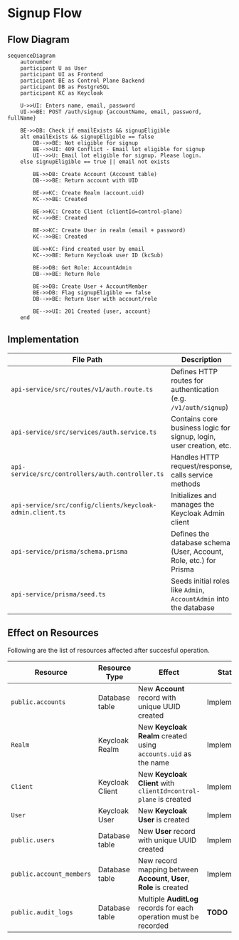 # Signup Flow

## Flow Diagram
```mermaid
sequenceDiagram
    autonumber
    participant U as User
    participant UI as Frontend
    participant BE as Control Plane Backend
    participant DB as PostgreSQL
    participant KC as Keycloak

    U->>UI: Enters name, email, password
    UI->>BE: POST /auth/signup {accountName, email, password, fullName}

    BE->>DB: Check if emailExists && signupEligible
    alt emailExists && signupEligible == false
        DB-->>BE: Not eligible for signup
        BE-->>UI: 409 Conflict - Email lot eligible for signup
        UI-->>U: Email lot eligible for signup. Please login.
    else signupEligible == true || email not exists

        BE->>DB: Create Account (Account table)
        DB-->>BE: Return account with UID

        BE->>KC: Create Realm (account.uid)
        KC-->>BE: Created

        BE->>KC: Create Client (clientId=control-plane)
        KC-->>BE: Created

        BE->>KC: Create User in realm (email + password)
        KC-->>BE: Created

        BE->>KC: Find created user by email
        KC-->>BE: Return Keycloak user ID (kcSub)

        BE->>DB: Get Role: AccountAdmin
        DB-->>BE: Return Role

        BE->>DB: Create User + AccountMember
        BE->>DB: Flag signupEligible == false
        DB-->>BE: Return User with account/role

        BE-->>UI: 201 Created {user, account}
    end
```

## Implementation

| File Path                                                 | Description                                                         |
| --------------------------------------------------------- | ------------------------------------------------------------------- |
| `api-service/src/routes/v1/auth.route.ts`                 | Defines HTTP routes for authentication (e.g. `/v1/auth/signup`)     |
| `api-service/src/services/auth.service.ts`                | Contains core business logic for signup, login, user creation, etc. |
| `api-service/src/controllers/auth.controller.ts`          | Handles HTTP request/response, calls service methods                |
| `api-service/src/config/clients/keycloak-admin.client.ts` | Initializes and manages the Keycloak Admin client                   |
| `api-service/prisma/schema.prisma`                        | Defines the database schema (User, Account, Role, etc.) for Prisma  |
| `api-service/prisma/seed.ts`                              | Seeds initial roles like `Admin`, `AccountAdmin` into the database  |

## Effect on Resources
Following are the list of resources affected after succesful operation.

| Resource | Resource Type | Effect | Status |
| ---| --- | --- | --- |
| `public.accounts` | Database table | New __Account__ record with unique UUID created | Implemented |
| `Realm` | Keycloak Realm | New __Keycloak Realm__ created using `accounts.uid` as the name | Implemented |
| `Client` | Keycloak Client | New __Keycloak Client__ with `clientId=control-plane` is created | Implemented |
| `User` | Keycloak User | New __Keycloak User__ is created | Implemented |
| `public.users` | Database table | New __User__ record with unique UUID created | Implemented |
| `public.account_members` | Database table | New record mapping between __Account__, __User__, __Role__ is created | Implemented |
| `public.audit_logs` | Database table | Multiple __AuditLog__ records for each operation must be recorded | __TODO__ |
